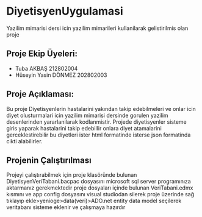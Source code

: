 # DiyetisyenUygulamasi
 Yazilim mimarisi dersi icin yazilim mimarileri kullanilarak gelistirilmis olan proje
## Proje Ekip Üyeleri:

* Tuba AKBAŞ                212802004
* Hüseyin Yasin DÖNMEZ      202802003


## Proje Açıklaması:
Bu proje Diyetisyenlerin hastalarini yakından takip edebilmeleri ve onlar icin diyet olusturmalari icin yazilim mimarisi dersinde gorulen yazilim desenlerinden yararlanilarak kodlanmistir. Projede diyetisyenler sisteme giris yaparak hastalarini takip edebillir onlara diyet atamalarini gerceklestirebilir bu diyetleri ister html formatinde isterse json formatinda cikti alabilirler.

## Projenin  Çalıştırılması

Projeyi çalıştırabilmek için proje klasöründe bulunan
DiyetisyenVeriTabani.bacpac dosyasını microsoft sql server programınıza aktarmanız gerekmektedir
proje dosyaları içinde bulunan VeriTabani.edmx kısmını ve app config dosyasını visual studiodan silerek 
proje üzerinde sağ tıklayıp ekle>yenioge>data(veri)>ADO.net entity data model seçilerek veritabanı sisteme eklenir ve çalışmaya hazırdır
